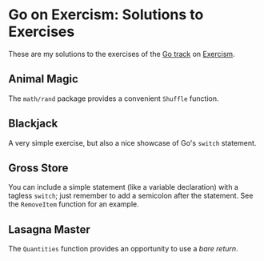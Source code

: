 # Go on Exercism: Solutions to Exercises

These are my solutions to the exercises of the [Go track](https://exercism.org/tracks/go) on [Exercism](https://exercism.org).

## Animal Magic

The `math/rand` package provides a convenient `Shuffle` function.


## Blackjack

A very simple exercise, but also a nice showcase of Go's `switch` statement.

## Gross Store

You can include a simple statement (like a variable declaration) with a tagless `switch`; just remember to add a semicolon after the statement. See the `RemoveItem` function for an example.

## Lasagna Master

The `Quantities` function provides an opportunity to use a *bare return*.
